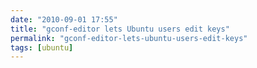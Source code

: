 ```yaml
---
date: "2010-09-01 17:55"
title: "gconf-editor lets Ubuntu users edit keys"
permalink: "gconf-editor-lets-ubuntu-users-edit-keys"
tags: [ubuntu]
---
```


    
  
